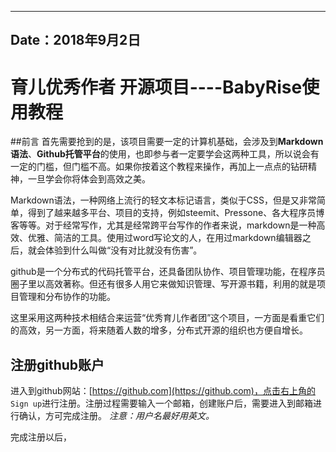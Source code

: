 
---
Date：2018年9月2日
---

# 育儿优秀作者 开源项目----BabyRise使用教程

##前言
首先需要抢到的是，该项目需要一定的计算机基础，会涉及到**Markdown语法**、**Github托管平台**的使用，也即参与者一定要学会这两种工具，所以说会有一定的门槛，但门槛不高。如果你按着这个教程来操作，再加上一点点的钻研精神，一旦学会你将体会到高效之美。

Markdown语法，一种网络上流行的轻文本标记语言，类似于CSS，但是又非常简单，得到了越来越多平台、项目的支持，例如steemit、Pressone、各大程序员博客等等。对于经常写作，尤其是经常跨平台写作的作者来说，markdown是一种高效、优雅、简洁的工具。使用过word写论文的人，在用过markdown编辑器之后，就会体验到什么叫做“没有对比就没有伤害”。

github是一个分布式的代码托管平台，还具备团队协作、项目管理功能，在程序员圈子里以高效著称。但还有很多人用它来做知识管理、写开源书籍，利用的就是项目管理和分布协作的功能。

这里采用这两种技术相结合来运营“优秀育儿作者团”这个项目，一方面是看重它们的高效，另一方面，将来随着人数的增多，分布式开源的组织也方便自增长。

## 注册github账户
进入到github网站：[https://github.com](https://github.com)，点击右上角的 `Sign up`进行注册。注册过程需要输入一个邮箱，创建账户后，需要进入到邮箱进行确认，方可完成注册。
*注意：用户名最好用英文。*

完成注册以后，




